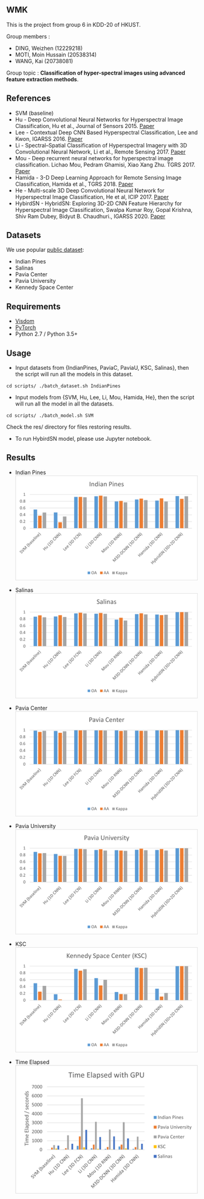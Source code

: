 ## WMK

This is the project from group 6 in KDD-20 of HKUST.  

Group members :
  * DING, Weizhen (12229218)  
  * MOTI, Moin Hussain (20538314)  
  * WANG, Kai (20738081)  

Group topic : **Classification of hyper-spectral images using advanced feature extraction methods**.  

## References

  * SVM (baseline)
  * Hu - Deep Convolutional Neural Networks for Hyperspectral Image Classification, Hu et al., Journal of Sensors 2015. [Paper](http://downloads.hindawi.com/journals/js/2015/258619.pdf)
  * Lee - Contextual Deep CNN Based Hyperspectral Classification, Lee and Kwon, IGARSS 2016. [Paper](https://ieeexplore.ieee.org/stamp/stamp.jsp?tp=&arnumber=7729859)
  * Li - Spectral–Spatial Classification of Hyperspectral Imagery with 3D Convolutional Neural Network, Li et al., Remote Sensing 2017. [Paper](https://www.mdpi.com/2072-4292/9/1/67/htm)
  * Mou - Deep recurrent neural networks for hyperspectral image classification. Lichao Mou, Pedram Ghamisi, Xiao Xang Zhu. TGRS 2017. [Paper](https://ieeexplore.ieee.org/stamp/stamp.jsp?tp=&arnumber=7914752)
  * Hamida - 3-D Deep Learning Approach for Remote Sensing Image Classification, Hamida et al., TGRS 2018. [Paper](https://ieeexplore.ieee.org/stamp/stamp.jsp?tp=&arnumber=8344565)
  * He - Multi-scale 3D Deep Convolutional Neural Network for Hyperspectral Image Classification, He et al, ICIP 2017. [Paper](https://ieeexplore.ieee.org/stamp/stamp.jsp?tp=&arnumber=8297014)
  * HybirdSN - HybridSN: Exploring 3D-2D CNN Feature Hierarchy for Hyperspectral Image Classification, Swalpa Kumar Roy, Gopal Krishna, Shiv Ram Dubey, Bidyut B. Chaudhuri.,  IGARSS 2020. [Paper](https://arxiv.org/pdf/1902.06701.pdf)



## Datasets

We use popular [public dataset](http://www.ehu.eus/ccwintco/index.php/Hyperspectral_Remote_Sensing_Scenes):
  * Indian Pines
  * Salinas
  * Pavia Center
  * Pavia University
  * Kennedy Space Center


## Requirements

  * [Visdom](https://github.com/facebookresearch/visdom)
  * [PyTorch](http://pytorch.org/)
  * Python 2.7 / Python 3.5+  
  
  
## Usage

  * Input datasets from {IndianPines, PaviaC, PaviaU, KSC, Salinas}, then the script will run all the models in this dataset.
```
cd scripts/ ./batch_dataset.sh IndianPines 
```

  * Input models from {SVM, Hu, Lee, Li, Mou, Hamida, He}, then the script will run all the model in all the datasets.
```
cd scripts/ ./batch_model.sh SVM
```
Check the res/ directory for files restoring results.

  * To run HybirdSN model, please use Jupyter notebook.

## Results
  * Indian Pines
![Indian Pines Accuracy](Notes/Acc1.png)

  * Salinas
![Salinas Accuracy](Notes/Acc2.png)

  * Pavia Center
![Pavia Center Accuracy](Notes/Acc3.png)

  * Pavia University
![Pavia University Accuracy](Notes/Acc4.png)

  * KSC
![KSC Accuracy](Notes/Acc5.png)

  * Time Elapsed
![Time Elapsed](Notes/Time.png)
